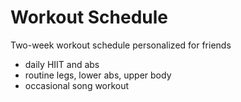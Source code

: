 # Workout Schedule
Two-week workout schedule personalized for friends
  + daily HIIT and abs
  + routine legs, lower abs, upper body
  + occasional song workout

